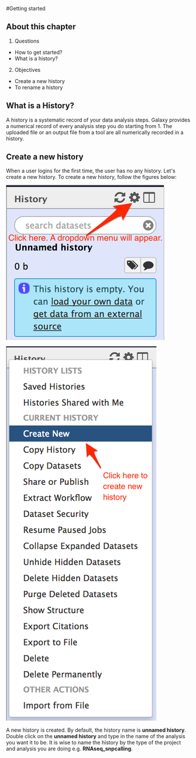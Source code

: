 #Getting started

## About this chapter

1) Questions
  
  * How to get started?
  * What is a history?

2) Objectives

  * Create a new history
  * To rename a history



## What is a History?

A history is a systematic record of your data analysis steps. Galaxy provides a numerical record of every analysis step you do starting from 1. The uploaded file or an output file from a tool are all numerically recorded in a history.

## Create a new history

When a user logins for the first time, the user has no any history. Let's create a new history. To create a new history, follow the figures below:

![](images/click_the_wheel.png)

![](images/select_create_new_history.png)

A new history is created. By default, the history name is __unnamed history__. Double click on the __unnamed history__ and type in the name of the analysis you want it to be. It is wise to name the history by the type of the project and analysis you are doing e.g. __RNAseq_snpcalling__.


